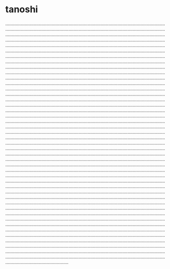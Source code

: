 # tanoshi

.................................................................................................................................................................................................................................................................................................................................................................................................................................................................................................................................................................................................................................................................................................................................................................................................................................................................................................................................................................................................................................................................................................................................................................................................................................................................................................................................................................................................................................................................................................................................................................................................................................................................................................................................................................................................................................................................................................................................................................................................................................................................................................................................................................................................................................................................................................................................................................................................................................................................................................................................................................................................................................................................................................................................................................................................................................................................................................................................................................................................................................................................................................................................................................................................................................................................................................................................................................................................................................................................................................................................................................................................................................................................................................................................................................................................................................................................................................................................................................................................................................................................................................................................................................................................................................................................................................................................................................................................................................................................................................................................................................................................................................................................................................................................................................................................................................................................................................................................................................................................................................................................................................................................................................................................................................................................................................................................................................................................................................................................................................................................................................................................................................................................................................................................